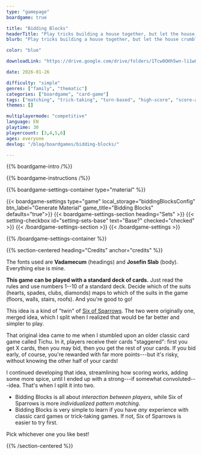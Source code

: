 ```yaml
---
type: "gamepage"
boardgame: true

title: "Bidding Blocks"
headerTitle: "Play tricks building a house together, but let the house crumble when it favors your risky bid."
blurb: "Play tricks building a house together, but let the house crumble when it favors your risky bid."

color: "blue"

downloadLink: "https://drive.google.com/drive/folders/1Tcw0OHh5wn-li1w0AGjbX4mGM7zPUcZe"

date: 2026-01-26

difficulty: "simple"
genres: ["family", "thematic"]
categories: ["boardgame", "card-game"]
tags: ["matching", "trick-taking", "turn-based", "high-score", "score-and-reset"]
themes: []

multiplayermode: "competitive"
language: EN
playtime: 30
playercount: [3,4,5,6]
ages: everyone
devlog: "/blog/boardgames/bidding-blocks/"

---
```


{{% boardgame-intro /%}}

{{% boardgame-instructions /%}}

{{% boardgame-settings-container type="material" %}}

{{< boardgame-settings type="game" local_storage="biddingBlocksConfig" btn_label="Generate Material" game_title="Bidding Blocks" defaults="true">}}
  {{< boardgame-settings-section heading="Sets" >}}
    {{< setting-checkbox id="setting-sets-base" text="Base?" checked="checked" >}}
  {{< /boardgame-settings-section >}}
{{< /boardgame-settings >}}

{{% /boardgame-settings-container %}}

{{% section-centered heading="Credits" anchor="credits" %}}

The fonts used are **Vadamecum** (headings) and **Josefin Slab** (body). Everything else is mine.

**This game can be played with a standard deck of cards.** Just read the rules and use numbers 1--10 of a standard deck. Decide which of the suits (hearts, spades, clubs, diamonds) maps to which of the suits in the game (floors, walls, stairs, roofs). And you're good to go!

This idea is a kind of "twin" of [Six of Sparrows](/six-of-sparrows/). The two were originally one, merged idea, which I split when I realized that would be far better and simpler to play.

That original idea came to me when I stumbled upon an older classic card game called Tichu. In it, players receive their cards "staggered": first you get X cards, then you may bid, then you get the rest of your cards. If you bid early, of course, you're rewarded with far more points---but it's risky, without knowing the other half of your cards!

I continued developing that idea, streamlining how scoring works, adding some more spice, until I ended up with a strong---if somewhat convoluted---idea. That's when I split it into two. 

* Bidding Blocks is all about _interaction between players_, while Six of Sparrows is more _individualized pattern matching_.
* Bidding Blocks is very simple to learn if you have _any_ experience with classic card games or trick-taking games. If not, Six of Sparrows is easier to try first.

Pick whichever one you like best!

{{% /section-centered %}}
